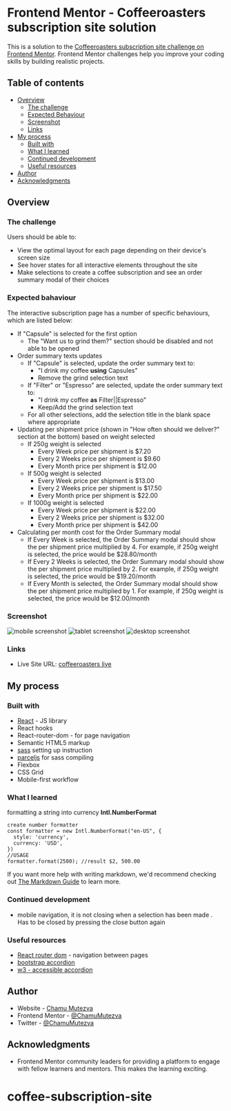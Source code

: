 # Frontend Mentor - Coffeeroasters subscription site solution

This is a solution to the [Coffeeroasters subscription site challenge on Frontend Mentor](https://www.frontendmentor.io/challenges/coffeeroasters-subscription-site-5Fc26HVY6). Frontend Mentor challenges help you improve your coding skills by building realistic projects. 

## Table of contents

- [Overview](#overview)
  - [The challenge](#the-challenge)
  - [Expected Behaviour](#expected-behaviour)
  - [Screenshot](#screenshot)
  - [Links](#links)
- [My process](#my-process)
  - [Built with](#built-with)
  - [What I learned](#what-i-learned)
  - [Continued development](#continued-development)
  - [Useful resources](#useful-resources)
- [Author](#author)
- [Acknowledgments](#acknowledgments)


## Overview

### The challenge

Users should be able to:

- View the optimal layout for each page depending on their device's screen size
- See hover states for all interactive elements throughout the site
- Make selections to create a coffee subscription and see an order summary modal of their choices

### Expected bahaviour

The interactive subscription page has a number of specific behaviours, which are listed below:

- If "Capsule" is selected for the first option
  - The "Want us to grind them?" section should be disabled and not able to be opened
- Order summary texts updates
  - If "Capsule" is selected, update the order summary text to:
    - "I drink my coffee **using** Capsules"
    - Remove the grind selection text
  - If "Filter" or "Espresso" are selected, update the order summary text to:
    - "I drink my coffee **as** Filter||Espresso"
    - Keep/Add the grind selection text
  - For all other selections, add the selection title in the blank space where appropriate
- Updating per shipment price (shown in "How often should we deliver?" section at the bottom) based on weight selected
  - If 250g weight is selected
    - Every Week price per shipment is $7.20
    - Every 2 Weeks price per shipment is $9.60
    - Every Month price per shipment is $12.00
  - If 500g weight is selected
    - Every Week price per shipment is $13.00
    - Every 2 Weeks price per shipment is $17.50
    - Every Month price per shipment is $22.00
  - If 1000g weight is selected
    - Every Week price per shipment is $22.00
    - Every 2 Weeks price per shipment is $32.00
    - Every Month price per shipment is $42.00
- Calculating per month cost for the Order Summary modal
  - If Every Week is selected, the Order Summary modal should show the per shipment price multiplied by 4. For example, if 250g weight is selected, the price would be $28.80/month
  - If Every 2 Weeks is selected, the Order Summary modal should show the per shipment price multiplied by 2. For example, if 250g weight is selected, the price would be $19.20/month
  - If Every Month is selected, the Order Summary modal should show the per shipment price multiplied by 1. For example, if 250g weight is selected, the price would be $12.00/month

### Screenshot

![mobile screenshot](./src/assets/coffeem.png)
![tablet screenshot](./src/assets/coffeet.png)
![desktop screenshot](./src/assets/coffeed.png)


### Links

- Live Site URL: [coffeeroasters live](https://chamumutezva.github.io/sunnyside-agency-landing-page-main/)

## My process

### Built with
- [React](https://reactjs.org/) - JS library
- React hooks
- React-router-dom - for page navigation
- Semantic HTML5 markup
- [sass](https://medium.com/nerd-for-tech/add-sass-to-your-react-app-in-2021-here-is-how-c7260c323a5a) setting up instruction
- [parceljs](https://parceljs.org/) for sass compiling
- Flexbox
- CSS Grid
- Mobile-first workflow


### What I learned

formatting a string into currency
**Intl.NumberFormat**
```
create number formatter
const formatter = new Intl.NumberFormat("en-US", {
  style: 'currency',
  currency: 'USD',
})
//USAGE
formatter.format(2500); //result $2, 500.00
```

If you want more help with writing markdown, we'd recommend checking out [The Markdown Guide](https://www.markdownguide.org/) to learn more.


### Continued development

- mobile navigation, it is not closing when a selection has been made . Has to be closed by pressing the close button again


### Useful resources

- [React router dom](https://reactrouter.com/web/guides/quick-start) - navigation between pages
- [bootstrap accordion](https://getbootstrap.com/docs/5.0/components/accordion/)
- [w3 - accessible accordion](https://www.w3.org/TR/wai-aria-practices-1.1/examples/accordion/accordion.html)

## Author

- Website - [Chamu Mutezva](https://github.com/ChamuMutezva)
- Frontend Mentor - [@ChamuMutezva](https://www.frontendmentor.io/profile/ChamuMutezva)
- Twitter - [@ChamuMutezva](https://twitter.com/ChamuMutezva)

## Acknowledgments

- Frontend Mentor community leaders for providing a platform to engage with fellow learners and mentors. This makes the learning exciting.
# coffee-subscription-site
